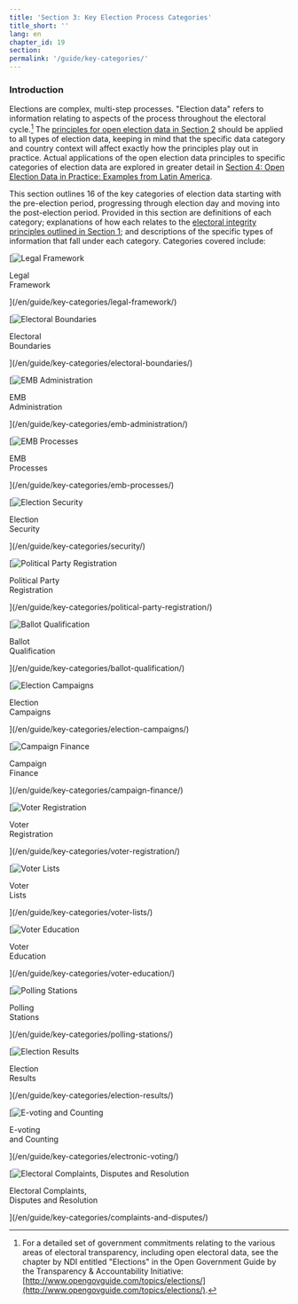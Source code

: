 ```yaml
---
title: 'Section 3: Key Election Process Categories'
title_short: ''
lang: en
chapter_id: 19
section:
permalink: '/guide/key-categories/'
---
```


### Introduction

Elections are complex, multi-step processes. "Election data" refers to information relating to aspects of the process throughout the electoral cycle.[^1] The [principles for open election data in Section 2](/en/guide/principles/) should be applied to all types of election data, keeping in mind that the specific data category and country context will affect exactly how the principles play out in practice. Actual applications of the open election data principles to specific categories of election data are explored in greater detail in [Section 4: Open Election Data in Practice: Examples from Latin America](/en/guide/country-examples/).

This section outlines 16 of the key categories of election data starting with the pre-election period, progressing through election day and moving into the post-election period. Provided in this section are definitions of each category; explanations of how each relates to the [electoral integrity principles outlined in Section 1](/en/guide/electoral-integrity/); and descriptions of the specific types of information that fall under each category. Categories covered include:

[![Legal Framework](/assets/images/inventory/categories/legal-framework.png)

Legal  
Framework

](/en/guide/key-categories/legal-framework/)

[![Electoral Boundaries](/assets/images/inventory/categories/electoral-boundaries.png)

Electoral  
Boundaries

](/en/guide/key-categories/electoral-boundaries/)

[![EMB Administration](/assets/images/inventory/categories/election-management-body-and-administration.png)

EMB  
Administration

](/en/guide/key-categories/emb-administration/)

[![EMB Processes](/assets/images/inventory/categories/election-management-body-processes.png)

EMB  
Processes

](/en/guide/key-categories/emb-processes/)

[![Election Security](/assets/images/inventory/categories/security.png)

Election  
Security

](/en/guide/key-categories/security/)

[![Political Party Registration](/assets/images/inventory/categories/political-party-registration.png)

Political Party  
Registration

](/en/guide/key-categories/political-party-registration/)

[![Ballot Qualification](/assets/images/inventory/categories/ballot-qualification.png)

Ballot  
Qualification

](/en/guide/key-categories/ballot-qualification/)

[![Election Campaigns](/assets/images/inventory/categories/election-campaigns.png)

Election  
Campaigns

](/en/guide/key-categories/election-campaigns/)

[![Campaign Finance](/assets/images/inventory/categories/campaign-finance.png)

Campaign  
Finance

](/en/guide/key-categories/campaign-finance/)

[![Voter Registration](/assets/images/inventory/categories/voter-registration.png)

Voter  
Registration

](/en/guide/key-categories/voter-registration/)

[![Voter Lists](/assets/images/inventory/categories/voter-lists.png)

Voter  
Lists

](/en/guide/key-categories/voter-lists/)

[![Voter Education](/assets/images/inventory/categories/voter-education.png)

Voter  
Education

](/en/guide/key-categories/voter-education/)

[![Polling Stations](/assets/images/inventory/categories/polling-stations.png)

Polling  
Stations

](/en/guide/key-categories/polling-stations/)

[![Election Results](/assets/images/inventory/categories/election-results-official-final.png)

Election  
Results

](/en/guide/key-categories/election-results/)

[![E-voting and Counting](/assets/images/inventory/categories/electronic-voting.png)

E-voting  
and Counting

](/en/guide/key-categories/electronic-voting/)

[![Electoral Complaints, Disputes and Resolution](/assets/images/inventory/categories/electoral-complaints-and-disputes.png)

Electoral Complaints,  
Disputes and Resolution

](/en/guide/key-categories/complaints-and-disputes/)

[^1]: For a detailed set of government commitments relating to the various areas of electoral transparency, including open electoral data, see the chapter by NDI entitled "Elections" in the Open Government Guide by the Transparency & Accountability Initiative: [http://www.opengovguide.com/topics/elections/](http://www.opengovguide.com/topics/elections/).
